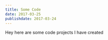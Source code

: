 ```yaml
---
title: Some Code
date: 2017-03-25
publishdate: 2017-03-24
---
```


Hey here are some code projects I have created
